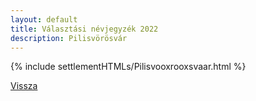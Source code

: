 ```yaml
---
layout: default
title: Választási névjegyzék 2022
description: Pilisvörösvár
---
```


{% include settlementHTMLs/Pilisvooxrooxsvaar.html %}

[Vissza](../)